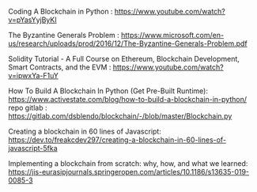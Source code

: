 Coding A Blockchain in Python : https://www.youtube.com/watch?v=pYasYyjByKI

The Byzantine Generals Problem : https://www.microsoft.com/en-us/research/uploads/prod/2016/12/The-Byzantine-Generals-Problem.pdf

Solidity Tutorial - A Full Course on Ethereum, Blockchain Development, Smart Contracts, and the EVM : https://www.youtube.com/watch?v=ipwxYa-F1uY

How To Build A Blockchain In Python (Get Pre-Built Runtime):
https://www.activestate.com/blog/how-to-build-a-blockchain-in-python/
repo gitlab : https://gitlab.com/dsblendo/blockchain/-/blob/master/Blockchain.py

Creating a blockchain in 60 lines of Javascript:
https://dev.to/freakcdev297/creating-a-blockchain-in-60-lines-of-javascript-5fka

Implementing a blockchain from scratch: why, how, and what we learned:
https://jis-eurasipjournals.springeropen.com/articles/10.1186/s13635-019-0085-3


